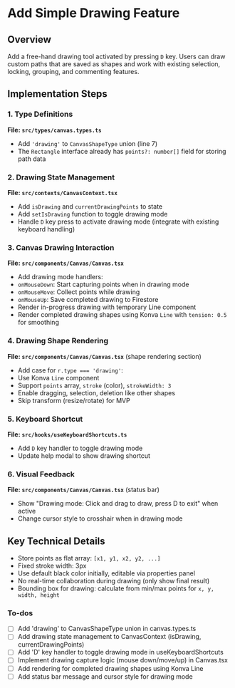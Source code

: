 <!-- 9b81b305-3b53-4784-875f-3048994157e6 c68c85ae-4e4b-4314-9d9a-8e5b3a1ac7c9 -->
# Add Simple Drawing Feature

## Overview

Add a free-hand drawing tool activated by pressing `D` key. Users can draw custom paths that are saved as shapes and work with existing selection, locking, grouping, and commenting features.

## Implementation Steps

### 1. Type Definitions

**File: `src/types/canvas.types.ts`**

- Add `'drawing'` to `CanvasShapeType` union (line 7)
- The `Rectangle` interface already has `points?: number[]` field for storing path data

### 2. Drawing State Management

**File: `src/contexts/CanvasContext.tsx`**

- Add `isDrawing` and `currentDrawingPoints` to state
- Add `setIsDrawing` function to toggle drawing mode
- Handle `D` key press to activate drawing mode (integrate with existing keyboard handling)

### 3. Canvas Drawing Interaction

**File: `src/components/Canvas/Canvas.tsx`**

- Add drawing mode handlers:
- `onMouseDown`: Start capturing points when in drawing mode
- `onMouseMove`: Collect points while drawing
- `onMouseUp`: Save completed drawing to Firestore
- Render in-progress drawing with temporary Line component
- Render completed drawing shapes using Konva `Line` with `tension: 0.5` for smoothing

### 4. Drawing Shape Rendering

**File: `src/components/Canvas/Canvas.tsx`** (shape rendering section)

- Add case for `r.type === 'drawing'`:
- Use Konva `Line` component
- Support `points` array, `stroke` (color), `strokeWidth: 3`
- Enable dragging, selection, deletion like other shapes
- Skip transform (resize/rotate) for MVP

### 5. Keyboard Shortcut

**File: `src/hooks/useKeyboardShortcuts.ts`**

- Add `D` key handler to toggle drawing mode
- Update help modal to show drawing shortcut

### 6. Visual Feedback

**File: `src/components/Canvas/Canvas.tsx`** (status bar)

- Show "Drawing mode: Click and drag to draw, press D to exit" when active
- Change cursor style to crosshair when in drawing mode

## Key Technical Details

- Store points as flat array: `[x1, y1, x2, y2, ...]`
- Fixed stroke width: 3px
- Use default black color initially, editable via properties panel
- No real-time collaboration during drawing (only show final result)
- Bounding box for drawing: calculate from min/max points for `x, y, width, height`

### To-dos

- [ ] Add 'drawing' to CanvasShapeType union in canvas.types.ts
- [ ] Add drawing state management to CanvasContext (isDrawing, currentDrawingPoints)
- [ ] Add 'D' key handler to toggle drawing mode in useKeyboardShortcuts
- [ ] Implement drawing capture logic (mouse down/move/up) in Canvas.tsx
- [ ] Add rendering for completed drawing shapes using Konva Line
- [ ] Add status bar message and cursor style for drawing mode